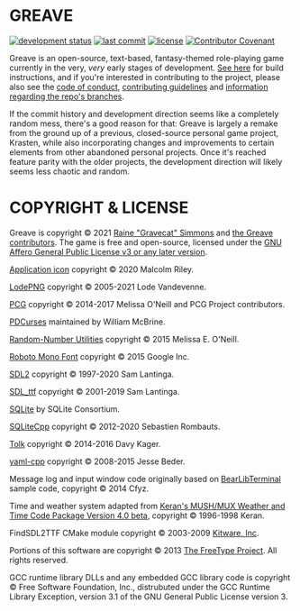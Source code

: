 # GREAVE

[![development status](https://img.shields.io/badge/development%20status-prealpha-red.svg)](https://github.com/Gravecat/Greave)
[![last commit](https://img.shields.io/github/last-commit/Gravecat/Greave/main)](https://github.com/Gravecat/Greave/commits/main)
[![license](https://img.shields.io/github/license/Gravecat/Greave)](LICENSE)
[![Contributor Covenant](https://img.shields.io/badge/Contributor%20Covenant-2.0-4baaaa.svg)](CODE_OF_CONDUCT.md)

Greave is an open-source, text-based, fantasy-themed role-playing game currently in the very, *very* early stages of development. [See here](building.md) for build instructions, and if you're interested in contributing to the project, please also see the [code of conduct](CODE_OF_CONDUCT.md), [contributing guidelines](CONTRIBUTING.md) and [information regarding the repo's branches](branches.md).

If the commit history and development direction seems like a completely random mess, there's a good reason for that: Greave is largely a remake from the ground up of a previous, closed-source personal game project, Krasten, while also incorporating changes and improvements to certain elements from other abandoned personal projects. Once it's reached feature parity with the older projects, the development direction will likely seems less chaotic and random.


# COPYRIGHT & LICENSE

Greave is copyright © 2021 [Raine "Gravecat" Simmons](https://github.com/Gravecat) and [the Greave contributors](https://github.com/Gravecat/Greave/graphs/contributors). The game is free and open-source, licensed under the [GNU Affero General Public License v3 or any later version](https://www.gnu.org/licenses/agpl-3.0.en.html).

[Application icon](https://github.com/malcolmriley/unused-textures) copyright © 2020 Malcolm Riley.

[LodePNG](https://github.com/lvandeve/lodepng) copyright © 2005-2021 Lode Vandevenne.

[PCG](https://github.com/imneme/pcg-cpp) copyright © 2014-2017 Melissa O'Neill  and PCG Project contributors.

[PDCurses](https://github.com/wmcbrine/PDCurses) maintained by William McBrine.

[Random-Number Utilities](https://gist.github.com/imneme/540829265469e673d045) copyright © 2015 Melissa E. O'Neill.

[Roboto Mono Font](https://fonts.google.com/specimen/Roboto+Mono) copyright © 2015 Google Inc.

[SDL2](https://www.libsdl.org/) copyright © 1997-2020 Sam Lantinga.

[SDL_ttf](https://www.libsdl.org/projects/SDL_ttf/) copyright © 2001-2019 Sam Lantinga.

[SQLite](https://github.com/sqlite/sqlite) by SQLite Consortium.

[SQLiteCpp](https://github.com/SRombauts/SQLiteCpp) copyright © 2012-2020 Sebastien Rombauts.

[Tolk](https://github.com/ndarilek/tolk) copyright © 2014-2016 Davy Kager.

[yaml-cpp](https://github.com/jbeder/yaml-cpp) copyright © 2008-2015 Jesse Beder.

Message log and input window code originally based on [BearLibTerminal](https://github.com/cfyzium/bearlibterminal) sample code, copyright © 2014 Cfyz.

Time and weather system adapted from [Keran's MUSH/MUX Weather and Time Code Package Version 4.0 beta](http://www.mushcode.com/File/Kerans-Weather-System-And-Time-Code-4-0-(PennMUSH)), copyright © 1996-1998 Keran.

FindSDL2TTF CMake module copyright © 2003-2009 [Kitware, Inc](https://cmake.org/).

Portions of this software are copyright © 2013 [The FreeType Project](https://www.freetype.org/). All rights reserved.

GCC runtime library DLLs and any embedded GCC library code is copyright © Free Software Foundation, Inc., distrubuted under the GCC Runtime Library Exception, version 3.1 of the GNU General Public License version 3.
